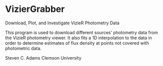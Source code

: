 # VizierGrabber
Download, Plot, and Investigate VizieR Photometry Data

This program is used to download different sources' photometry data 
from the VizieR photometry viewer. It also fits a 1D interpolation 
to the data in order to determine estimates of flux density at points 
not covered with photometric data.

Steven C. Adams
Clemson University
